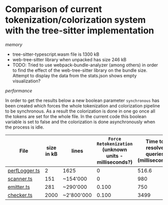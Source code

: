 # Comparison of current tokenization/colorization system with the tree-sitter implementation

_memory_

- tree-sitter-typescript.wasm file is 1300 kB
- web-tree-sitter library when unpacked has size 246 kB
- TODO: Tried to use webpack-bundle-analyzer (among others) in order to find the effect of the web-tree-sitter library on the bundle size. Attempt to display the data from the stats.json shows empty visualization?

_performance_

In order to get the results below a new boolean parameter `synchronous` has been created which forces the whole tokenization and colorization pipeline to be synchronous. As a result the colorization is done in one go once all the tokens are set for the whole file. In the current code this boolean variable is set to false and the colorization is done asynchronously when the process is idle.

File | size in kB | lines | `Force Retokenization` (unknown units - milliseconds?) | Time to resolve queries (milliseconds) | Time to set tokens (milliseconds) |
--- | --- | --- | --- |--- |--- |
[perfLogger.ts](https://github.com/microsoft/TypeScript/blob/main/src/compiler/perfLogger.ts) | 2 | 1625 | 0 | 516.6 | 544.4 |
[scanner.ts](https://github.com/microsoft/TypeScript/blob/main/src/compiler/scanner.ts) | 151 | ~154'000 | 0 | 980 | 568374.5 |
[emitter.ts](https://github.com/microsoft/TypeScript/blob/main/src/compiler/emitter.ts) | 281 | ~290'000 | 0.100 | 750 | | 
[checker.ts](https://github.com/microsoft/TypeScript/blob/main/src/compiler/checker.ts) | 2000 | ~2'800'000 | 0.100 | 3499 | very long |
